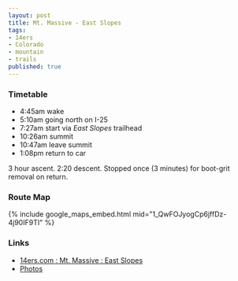 ```yaml
---
layout: post
title: Mt. Massive - East Slopes
tags:
- 14ers
- Colorado
- mountain
- trails
published: true
---
```

### Timetable ###
- 4:45am wake
- 5:10am going north on I-25
- 7:27am start via _East Slopes_ trailhead
- 10:26am summit
- 10:47am leave summit
- 1:08pm return to car

3 hour ascent. 2:20 descent.
Stopped once (3 minutes) for boot-grit removal on return.

### Route Map ###
{% include google_maps_embed.html mid="1_QwFOJyogCp6jffDz-4j90IF9TI" %}

### Links ###
- [14ers.com : Mt. Massive : East Slopes](http://www.14ers.com/routemain.php?route=mass1&peak=Mt.+Massive)
- [Photos](https://www.dropbox.com/sc/0jjyulguytvf99r/Q92dZZEg3F)
